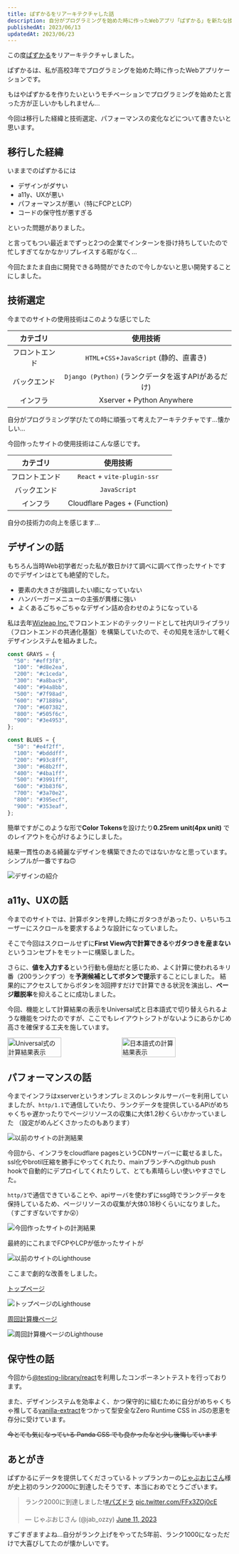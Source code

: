```yaml
---
title: ぱずかるをリアーキテクチャした話
description: 自分がプログラミングを始めた時に作ったWebアプリ「ぱずかる」を新たな技術スタックで一新しました。
publishedAt: 2023/06/13
updatedAt: 2023/06/23
---
```


この度[ぱずかる](https://pazcal.net)をリアーキテクチャしました。

ぱずかるは、私が高校3年でプログラミングを始めた時に作ったWebアプリケーションです。

もはやぱずかるを作りたいというモチベーションでプログラミングを始めたと言った方が正しいかもしれません...

今回は移行した経緯と技術選定、パフォーマンスの変化などについて書きたいと思います。

## 移行した経緯

いままでのぱずかるには

- デザインがダサい
- a11y、UXが悪い
- パフォーマンスが悪い（特にFCPとLCP）
- コードの保守性が悪すぎる

といった問題がありました。

と言ってもつい最近までずっと2つの企業でインターンを掛け持ちしていたので忙しすぎてなかなかリプレイスする暇がなく...

今回たまたま自由に開発できる時間ができたので今しかないと思い開発することにしました。

## 技術選定

今までのサイトの使用技術はこのような感じでした

|    カテゴリ    |                      使用技術                       |
| :------------: | :-------------------------------------------------: |
| フロントエンド |      `HTML`+`CSS`+`JavaScript` (静的、直書き)       |
|  バックエンド  | `Django (Python)` (ランクデータを返すAPIがあるだけ) |
|    インフラ    |              Xserver + Python Anywhere              |

自分がプログラミング学びたての時に頑張って考えたアーキテクチャです...懐かしい...

今回作ったサイトの使用技術はこんな感じです。

|    カテゴリ    |           使用技術            |
| :------------: | :---------------------------: |
| フロントエンド |  `React` + `vite-plugin-ssr`  |
|  バックエンド  |         `JavaScript`          |
|    インフラ    | Cloudflare Pages + (Function) |

自分の技術力の向上を感じます...

## デザインの話

もちろん当時Web初学者だった私が数日かけて調べに調べて作ったサイトですのでデザインはとても絶望的でした。

- 要素の大きさが強調したい順になっていない
- ハンバーガーメニューの主張が異様に強い
- よくあるごちゃごちゃなデザイン詰め合わせのようになっている

私は去年[Wizleap Inc.](https://wizleap.co.jp/)でフロントエンドのテックリードとして社内UIライブラリ（フロントエンドの共通化基盤）を構築していたので、その知見を活かして軽くデザインシステムを組みました。

```ts
const GRAYS = {
  "50": "#eff3f8",
  "100": "#d8e2ea",
  "200": "#c1ceda",
  "300": "#a8bac9",
  "400": "#94a8bb",
  "500": "#7f98ad",
  "600": "#71889a",
  "700": "#607382",
  "800": "#505f6c",
  "900": "#3e4953",
};

const BLUES = {
  "50": "#e4f2ff",
  "100": "#bdddff",
  "200": "#93c8ff",
  "300": "#68b2ff",
  "400": "#4ba1ff",
  "500": "#3991ff",
  "600": "#3b83f6",
  "700": "#3a70e2",
  "800": "#395ecf",
  "900": "#353eaf",
};
```

簡単ですがこのような形で**Color Tokens**を設けたり**0.25rem unit(4px unit)** でのレイアウトを心がけるようにしました。

結果一貫性のある綺麗なデザインを構築できたのではないかなと思っています。
シンプルが一番ですね🙃

![デザインの紹介](https://monica-log.s3.ap-northeast-1.amazonaws.com/blog/Frame_64.png)

## a11y、UXの話

今までのサイトでは、計算ボタンを押した時にガタつきがあったり、いちいちユーザーにスクロールを要求するような設計になっていました。

そこで今回はスクロールせずに**First View内で計算できる**や**ガタつきを産まない**というコンセプトをモットーに構築しました。

さらに、**値を入力する**という行動も億劫だと感じため、よく計算に使われるキリ番（200ランクずつ）を**予測候補としてボタンで提示**することにしました。
結果的にアクセスしてからボタンを3回押すだけで計算できる状況を演出し、**ページ離脱率**を抑えることに成功しました。

今回、機能として計算結果の表示をUniversal式と日本語式で切り替えられるような機能をつけたのですが、ここでもレイアウトシフトがないようにあらかじめ高さを確保する工夫を施しています。

<div style="display: flex; justify-content: space-between; align-items: center;">
  <img src="https://monica-log.s3.ap-northeast-1.amazonaws.com/blog/ScreenCapture_2023-06-22_21.02.22.png" alt="Universal式の計算結果表示" style="width: 49%;" />
  <img src="https://monica-log.s3.ap-northeast-1.amazonaws.com/blog/ScreenCapture_2023-06-22_21.02.28.png" alt="日本語式の計算結果表示" style="width: 49%;" />
</div>

<!-- ![Universal式の計算結果表示](https://monica-log.s3.ap-northeast-1.amazonaws.com/blog/ScreenCapture_2023-06-22_21.02.22.png) -->

<!-- ![日本語式の計算結果表示](https://monica-log.s3.ap-northeast-1.amazonaws.com/blog/ScreenCapture_2023-06-22_21.02.28.png) -->

## パフォーマンスの話

今までインフラはxserverというオンプレミスのレンタルサーバーを利用していましたが、`http/1.1`で通信していたり、ランクデータを提供しているAPiがめちゃくちゃ遅かったりでページリソースの収集に大体1.2秒くらいかかっていました
（設定がめんどくさかったのもあります）

![以前のサイトの計測結果](https://monica-log.s3.ap-northeast-1.amazonaws.com/blog/ScreenCapture_2023-06-22_20.13.00.png)

今回から、インフラをcloudflare pagesというCDNサーバーに載せるました。
ssl化やbrotil圧縮を勝手にやってくれたり、mainブランチへのgithub push hookで自動的にデプロイしてくれたりして、とても素晴らしい使いやすさでした。

`http/3`で通信できていることや、apiサーバを使わずにssg時でランクデータを保持しているため、ページリソースの収集が大体0.18秒くらいになりました。（すごすぎないですか😮）

![今回作ったサイトの計測結果](https://monica-log.s3.ap-northeast-1.amazonaws.com/blog/ScreenCapture_2023-06-22_20.14.04.png)

最終的にこれまでFCPやLCPが低かったサイトが

![以前のサイトのLighthouse](https://monica-log.s3.ap-northeast-1.amazonaws.com/blog/ScreenCapture_2023-06-22_20.10.06.png)

ここまで劇的な改善をしました。

[トップページ](https://pazcal.net/)

![トップページのLighthouse](https://monica-log.s3.ap-northeast-1.amazonaws.com/blog/ScreenCapture_2023-06-22_20.04.43.png)

[周回計算機ページ](https://pazcal.net/lap)

![周回計算機ページのLighthouse](https://monica-log.s3.ap-northeast-1.amazonaws.com/blog/ScreenCapture_2023-06-22_20.05.14.png)

## 保守性の話

今回から[@testing-library/react](https://testing-library.com/docs/react-testing-library/intro/)を利用したコンポーネントテストを行っております。

また、デザインシステムを効率よく、かつ保守的に組むために自分がめちゃくちゃ推してる[vanilla-extract](https://vanilla-extract.style/)をつかって型安全なZero Runtime CSS in JSの恩恵を存分に受けています。

~~今とても気になっている Panda CSS でも良かったなと少し後悔しています~~

## あとがき

ぱずかるにデータを提供してくださっているトップランカーの[じゃぶおじさん](https://twitter.com/jab_ozzy)様が史上初のランク2000に到達したそうです、本当におめでとうございます。

<blockquote class="twitter-tweet"><p lang="ja" dir="ltr">ランク2000に到達しました❗️<a href="https://twitter.com/hashtag/%E3%83%91%E3%82%BA%E3%83%89%E3%83%A9?src=hash&amp;ref_src=twsrc%5Etfw">#パズドラ</a> <a href="https://t.co/FFx3ZOj0cE">pic.twitter.com/FFx3ZOj0cE</a></p>&mdash; じゃぶおじさん (@jab_ozzy) <a href="https://twitter.com/jab_ozzy/status/1667903966196400129?ref_src=twsrc%5Etfw">June 11, 2023</a></blockquote> <script async src="https://platform.twitter.com/widgets.js" charset="utf-8"></script>

すごすぎますよね...自分がランク上げをやってた5年前、ランク1000になっただけで大喜びしてたのが懐かしいです。
